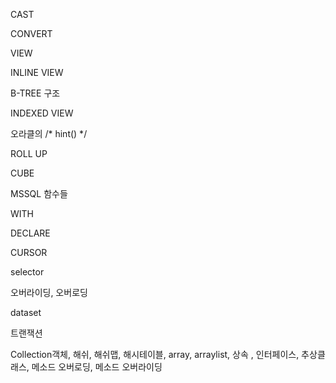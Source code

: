 CAST 

CONVERT



VIEW 

INLINE VIEW

B-TREE 구조 

INDEXED VIEW 



오라클의 /* hint() */ 

ROLL UP

CUBE



MSSQL 함수들 

WITH

DECLARE

CURSOR 



selector 



오버라이딩, 오버로딩 

dataset 

트랜잭션 



Collection객체, 해쉬, 해쉬맵, 해시테이블, array, arraylist, 상속 , 인터페이스, 추상클래스, 메소드 오버로딩, 메소드 오버라이딩